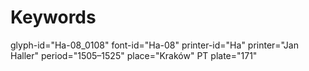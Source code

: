 # Keywords
glyph-id="Ha-08_0108"
font-id="Ha-08"
printer-id="Ha"
printer="Jan Haller"
period="1505–1525"
place="Kraków"
PT plate="171"
